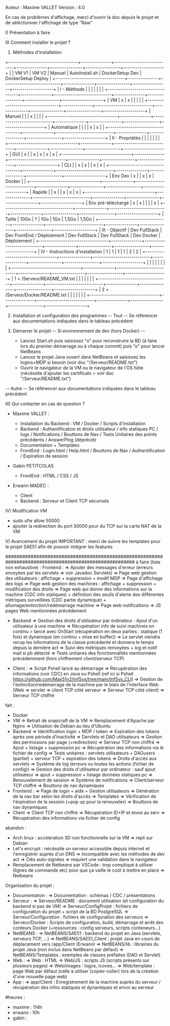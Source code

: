 Auteur : Maxime VALLET
Version : 4.0

En cas de problèmes d'affichage, merci d'ouvrir la doc depuis le projet et de séléctionner l'affichage de type "Raw"

I) Présentation
 à faire


II) Comment installer le projet ?
 1) Méthodes d'installation

 +----------------------------------+---------------+----------------------------+---------------+----------------+-----------------+--------------------+
 |                                  |     VM V1     |           VM V2            |    Manuel     | AutoInstall.sh | DockerSetup Dev | DockerSetup Deploy |
 +----------------------------------+---------------+----------------------------+---------------+----------------+-----------------+--------------------+
 |           I - Méthode            |               |                            |               |                |                 |                    |
 +----------------------------------+---------------+----------------------------+---------------+----------------+-----------------+--------------------+
 |                VM                |       x       |             x              |               |                |                 |                    |
 +----------------------------------+---------------+----------------------------+---------------+----------------+-----------------+--------------------+
 |              Manuel              |               |                            |       x       |                |                 |                    |
 +----------------------------------+---------------+----------------------------+---------------+----------------+-----------------+--------------------+
 |           Automatique            |               |                            |               |       x        |        x        |                    |
 +----------------------------------+---------------+----------------------------+---------------+----------------+-----------------+--------------------+
 |         II - Propriétés          |               |                            |               |                |                 |                    |
 +----------------------------------+---------------+----------------------------+---------------+----------------+-----------------+--------------------+
 |               GUI                |       x       |                            |       x       |       x        |        x        |         x          |
 +----------------------------------+---------------+----------------------------+---------------+----------------+-----------------+--------------------+
 |               CLI                |               |             x              |       x       |                |        x        |         x          |
 +----------------------------------+---------------+----------------------------+---------------+----------------+-----------------+--------------------+
 |             Env Dev              |       x       |                            |       x       |       x        |     Docker      |                    |
 +----------------------------------+---------------+----------------------------+---------------+----------------+-----------------+--------------------+
 |              Rapide              |               |             x              |               |       x        |        x        |         x          |
 +----------------------------------+---------------+----------------------------+---------------+----------------+-----------------+--------------------+
 |        Env pré-téléchargé        |       x       |             x              |               |                |                 |         x          |
 +----------------------------------+---------------+----------------------------+---------------+----------------+-----------------+--------------------+
 |              Taille              |     10Go      |             ?              |      1Go      |      1Go       |      1,5Go      |       1,5Go        |
 +----------------------------------+---------------+----------------------------+---------------+----------------+-----------------+--------------------+
 |          III - Objectif          | Dev FullStack | Dev FrontEnd / Déploiement | Dev FullStack | Dev FullStack  |   Dev Docker    |    Déploiement     |
 +----------------------------------+---------------+----------------------------+---------------+----------------+-----------------+--------------------+
 | IV - Instructions d'installation |       1       |             1              |       1       |       1        |        2        |         2          |
 +----------------------------------+---------------+----------------------------+---------------+----------------+-----------------+--------------------+
 |                                  |               |                            |               |                |                 |                    |
 +----------------------------------+---------------+----------------------------+---------------+----------------+-----------------+--------------------+
 |    1 = /Serveur/README_VM.txt    |               |                            |               |                |                 |                    |
 +----------------------------------+---------------+----------------------------+---------------+----------------+-----------------+--------------------+
 |  2 = /Serveur/Docker/README.txt  |               |                            |               |                |                 |                    |
 +----------------------------------+---------------+----------------------------+---------------+----------------+-----------------+--------------------+


 2) Installation et configuration des programmes
  -- Tout --
    Se référencer aux documentations indiquées dans le tableau précédent

 3) Démarrer le projet
  -- Si environnement de dev (hors Docker) --
    - Lancez Start.sh puis saisissez "o" pour reconstruire la BD (à faire lors du premier démarrage ou à chaque commit) puis "o" pour lancer NetBeans
    - Lancez le projet Java ouvert dans NetBeans et saisissez les logins+MDP si besoin (voir doc "/Serveur/README.txt")
    - Ouvrir le navigateur de la VM ou le navigateur de l'OS hôte (nécéssite d'ajouter les certificats > voir doc "/Serveur/README.txt")

  -- Autre --
    Se référencer aux documentations indiquées dans le tableau précédent


III) Qui contacter en cas de question ?
 - Maxime VALLET : 
   - Installation du Backend : VM / Docker / Scripts d'installation
   - Backend : Authentification et droits utilisateur / info statiques PC / logs / Notifications / Bouttons de Nav / Tests Unitaires des points précédents / AnswerPing (déprécié)
   - Documentation + Templates
   - FrontEnd : Login.html / Help.html / Bouttons de Nav / Authentification / Expiration de session
 
 - Gabin PETITCOLAS
   - FrontEnd : HTML / CSS / JS

 - Erwann MADEC :
   - Client
   - Backend : Serveur et Client TCP sécurisés


IV) Modification VM
- sudo ufw allow 50000
- ajouter la redirection du port 50000 pour du TCP sur la carte NAT de la VM


V) Avancement du projet
IMPORTANT : merci de suivre les templates pour le projet SAE51 afin de pouvoir intégrer les features




######################################################################################################
à faire (liste non exhaustive) :
Frontend :
  => Ajouter des messages d'erreur (erreurs envoyées par les servlets => voir Javadoc Servlets)
  => Page web gestion des utilisateurs : affichage + suppression + modif MDP
  => Page d'affichage des logs
  => Page web gestion des machines : affichage + suppression + modification des droits
  => Page web qui donne des informations sur la machine (CDC info statiques) + définition des seuils d'alerte des différentes métriques surveillées (CDC partie dynamique) + allumage/extinction/redémarrage machine
  => Page web notifications
  => JS pages Web mentionnées précédement
  
- Backend
  => Gestion des droits d'utilisateur par ordinateur : Ajout d'un utilisateur à une machine
  => Récupération info de suivi machines en continu > lancé avec OnStart (récupération en deux parties : statique (1 fois) et dynamique (en continu + mise en buffer))
  => Le servlet viendra recup les informations de la classe précédente et donnera le temps depuis la dernière act
  => Suivi des métriques renvoyées + log et notif mail si pb détecté
  => Tests unitaires des fonctionnalités mentionnées précédemment (hors chiffrement client/serveur TCP)

- Client :
  => Script Pshell lancé au démarrage
  => Récupération des informations (voir CDC) en Java ou Pshell (ref ici si Pshell https://github.com/Max51v2/InfSys/tree/main/InfSys_CLI)
  => Gestion de l'extinction/redémarrage de la machine par le biais de l'interface Web (Web => servlet => client TCP côté serveur => Serveur TCP côté client)
  => Serveur TCP chiffré



fait :
- Docker
- VM
    => Retrait de snapcraft de la VM
    => Remplacement d'Apache par Nginx
    => Utilisation de Debian au lieu d'Ubuntu
- Backend
    => Identification login + MDP / token
    => Expiration des tokens après une période d'inactivité
    => Dervlets et DAO utilisateurs
    => Gestion des permissions par page (+redirection)
    => Serveur TCP non chiffré
    => Ajout + listage + suppression pc
    => Récupération des informations via le fichier de config
    => Tests unitaires : servlets utilisateurs + DAOusers (partiel) + serveur TCP + expiration des tokens
    => Droits d'accès aux servlets
    => Système de log (erreurs ou toutes les actions (fichier de config))
    => Gestion des droits d'utilisateur par ordinateur : sauf ajout utilisateur
    => ajout + suppression + listage données statiques pc
    => Renouvelement de session
    => Système de notifications
    => Client/serveur TCP chiffré
    => Bouttons de nav dynamiques
- Frontend :
    => Page de login + aide + Gestion utilisateurs
    => Génération de la nav bar selon les droits d'accès
    => Templates
    => Vérification de l'éxpiration de la session (+pop up pour la renouveler)
    => Bouttons de nav dynamiques
- Client
    => Client TCP non chiffré
    => Récupération ID+IP et envoi au serv
    => Récupération des informations via fichier de config



abandon :
- Arch linux : acceleration 3D non fonctionnelle sur la VM => repli sur Debian
- Let's encrypt : nécéssite un serveur accessible depuis internet et l'enregistrer auprès d'un DNS => incompatible avec les méthodes de dev act
    => Clés auto-signées => requiert une validation dans le navigateur
- Remplacement de Netbeans par VSCode : trop compliqué à utiliser (lignes de commande etc) pour que ça vaille le coût à mettre en place
    => Netbeans



Organisation du projet :
- Documentation : 
    => Documentation : schémas / CDC / présentations
- Serveur :
    => Serveur/README : document utilisation (et configuration du backend si pas de VM)
    => Serveur/ConfigProjet : fichiers de configuration du projet + script de la BD PostgreSQL
    => Serveur/Configuration : fichiers de configuration des serveurs
    => Serveur/Docker : Scripts de configuration, build, démarrage et arrêt des conteurs Docker (+ressources : config serveurs, scripts conteneurs...)
- NetBEANS : 
    => NetBEANS/SAE51 : backend du projet en Java (servlets, serveurs TCP, ...)
    => NetBEANS/SAE51_Client : projet Java en cours de déplacement vers /app/Client (Erwann) 
    => NetBEANS/lib : librairies du projet Java (non inclus dans NetBeans par défaut)
    => NetBEANS/Templates : exemples de classes préfaites (DAO et Servlet)
- Web :
    => Web : HTML
    => Web/JS : scripts JS (scripts présents sur plusieurs pages)
    => Web/images : logos, icones...
    => Web/template : page Web par défaut (celle à utiliser (copier-coller) lors de la création d'une nouvelle page web)
- App :
    => app/Client : Enregistrement de la machine auprès du serveur / récupération des infos statiques et dynamiques et envoi au serveur



#heures :
- maxime : 114h
- erwann : 10h
- gabin :
